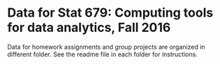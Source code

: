 Data for Stat 679: Computing tools for data analytics, Fall 2016
=================

Data for homework assignments and group projects
are organized in different folder. See the readme file
in each folder for instructions.
